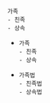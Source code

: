 ##
```
가족  
- 친족  
- 상속  
```
- ```
  가족  
  - 친족  
  - 상속  
  ```
- ```
  가족법  
  - 친족법  
  - 상속법  
  ```
